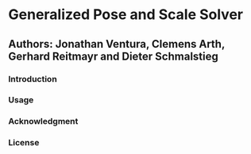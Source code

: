 Generalized Pose and Scale Solver
=================================

Authors: Jonathan Ventura, Clemens Arth, Gerhard Reitmayr and Dieter Schmalstieg
--------------------------------------------------------------------------------

### Introduction

### Usage

### Acknowledgment

### License


